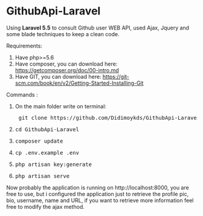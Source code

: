 # GithubApi-Laravel
<p>
  Using <strong>Laravel 5.5</strong> to consult Github user WEB API, used Ajax, 
  Jquery and some blade techniques to keep a clean code.
</p>

Requirements:
<ol>
  <li>Have php>=5.6</li>
  <li>
    Have composer, you can download here: 
    <a href="https://getcomposer.org/doc/00-intro.md">https://getcomposer.org/doc/00-intro.md</a>
  </li>
  <li>
    Have GIT, you can download here:
    <a href="https://git-scm.com/book/en/v2/Getting-Started-Installing-Git">
      https://git-scm.com/book/en/v2/Getting-Started-Installing-Git
    </a>
  </li>
</ol>

Commands :
<ol>
  <li>
    On the main folder write on terminal:
    <pre> git clone https://github.com/Didimoykds/GithubApi-Laravel.git</pre>
  </li>
  <li>
    <pre>cd GithubApi-Laravel</pre>
  </li>
  <li>
    <pre>composer update</pre>
  </li>
  <li>
    <pre>cp .env.example .env</pre>
  </li>
  <li>
    <pre>php artisan key:generate</pre>
  </li>
  <li>
    <pre>php artisan serve</pre>
  </li>
</ol>
<p>
  Now probably the application is running on http://localhost:8000, you are free to use, but i configured the application just to retrieve the profile pic, bio, username, name and URL, if you want to retrieve more information feel free to modify the ajax method.
</p>
